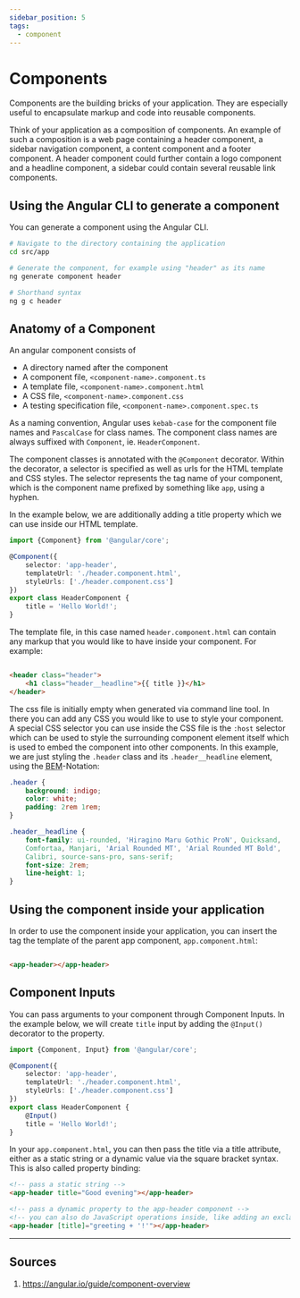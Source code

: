 ```yaml
---
sidebar_position: 5
tags:
  - component
---
```


# Components

Components are the building bricks of your application.
They are especially useful to encapsulate markup and code into reusable components.

Think of your application as a composition of components. An example of such a composition is a web page containing a
header component, a sidebar navigation component, a content component and a footer component. A header component could
further contain a logo component and a headline component, a sidebar could contain several reusable link components.

## Using the Angular CLI to generate a component

You can generate a component using the Angular CLI.

```sh
# Navigate to the directory containing the application
cd src/app

# Generate the component, for example using "header" as its name
ng generate component header

# Shorthand syntax
ng g c header
```

## Anatomy of a Component

An angular component consists of

- A directory named after the component
- A component file, `<component-name>.component.ts`
- A template file, `<component-name>.component.html`
- A CSS file, `<component-name>.component.css`
- A testing specification file, `<component-name>.component.spec.ts`

As a naming convention, Angular uses `kebab-case` for the component file names and `PascalCase` for class names. The
component class names are always suffixed with `Component`, ie. `HeaderComponent`.

The component classes is annotated with the `@Component` decorator. Within the decorator, a selector is specified as
well as urls for the HTML template and CSS styles. The selector represents the tag name of your component, which is the
component name prefixed by something like `app`, using a hyphen.

In the example below, we are additionally adding a title property which we can use inside our HTML template.

```ts
import {Component} from '@angular/core';

@Component({
    selector: 'app-header',
    templateUrl: './header.component.html',
    styleUrls: ['./header.component.css']
})
export class HeaderComponent {
    title = 'Hello World!';
}
```

The template file, in this case named `header.component.html` can contain any markup that you would like to have inside
your component. For example:

```html

<header class="header">
    <h1 class="header__headline">{{ title }}</h1>
</header>
```

The css file is initially empty when generated via command line tool. In there you can add any CSS you would like to use
to style your component. A special CSS selector you can use inside the CSS file is the `:host` selector which can be
used to style the surrounding component element itself which is used to embed the component into other components. In
this example, we are just styling the `.header` class and its `.header__headline` element, using
the <abbr title="Block Element Modifier">BEM</abbr>-Notation:

```css
.header {
    background: indigo;
    color: white;
    padding: 2rem 1rem;
}

.header__headline {
    font-family: ui-rounded, 'Hiragino Maru Gothic ProN', Quicksand,
    Comfortaa, Manjari, 'Arial Rounded MT', 'Arial Rounded MT Bold',
    Calibri, source-sans-pro, sans-serif;
    font-size: 2rem;
    line-height: 1;
}
```

## Using the component inside your application

In order to use the component inside your application, you can insert the tag the template of the parent app
component, `app.component.html`:

```html

<app-header></app-header>
```

## Component Inputs

You can pass arguments to your component through Component Inputs.
In the example below, we will create `title` input by adding the `@Input()` decorator to the property.

```ts
import {Component, Input} from '@angular/core';

@Component({
    selector: 'app-header',
    templateUrl: './header.component.html',
    styleUrls: ['./header.component.css']
})
export class HeaderComponent {
    @Input()
    title = 'Hello World!';
}
```

In your `app.component.html`, you can then pass the title via a title attribute, either as a static string or a dynamic
value via the square bracket syntax. This is also called property binding:

```html
<!-- pass a static string -->
<app-header title="Good evening"></app-header>

<!-- pass a dynamic property to the app-header component -->
<!-- you can also do JavaScript operations inside, like adding an exclamation mark: -->
<app-header [title]="greeting + '!'"></app-header>
```

---

## Sources

1. https://angular.io/guide/component-overview